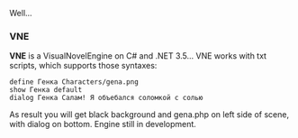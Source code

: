Well...
### VNE
**VNE** is a VisualNovelEngine on C# and .NET 3.5... 
VNE works with txt scripts, which supports those syntaxes:
```
define Генка Characters/gena.png
show Генка default
dialog Генка Салам! Я объебался соломкой с солью
```
As result you will get black background and gena.php on left side of scene, with dialog on bottom.
Engine still in development.
